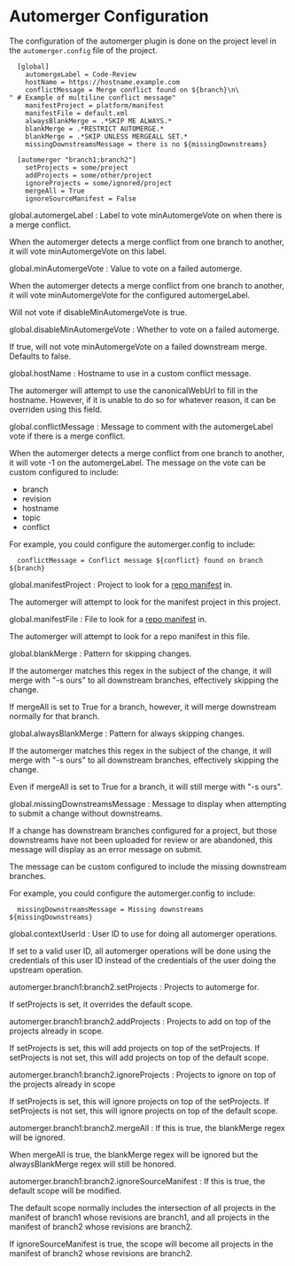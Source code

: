 Automerger Configuration
======================

The configuration of the automerger plugin is done on the project level in
the `automerger.config` file of the project.

```
  [global]
    automergeLabel = Code-Review
    hostName = https://hostname.example.com
    conflictMessage = Merge conflict found on ${branch}\n\
" # Example of multiline conflict message"
    manifestProject = platform/manifest
    manifestFile = default.xml
    alwaysBlankMerge = .*SKIP ME ALWAYS.*
    blankMerge = .*RESTRICT AUTOMERGE.*
    blankMerge = .*SKIP UNLESS MERGEALL SET.*
    missingDownstreamsMessage = there is no ${missingDownstreams}

  [automerger "branch1:branch2"]
    setProjects = some/project
    addProjects = some/other/project
    ignoreProjects = some/ignored/project
    mergeAll = True
    ignoreSourceManifest = False
```

global.automergeLabel
: Label to vote minAutomergeVote on when there is a merge conflict.

  When the automerger detects a merge conflict from one branch to another, it
  will vote minAutomergeVote on this label.

global.minAutomergeVote
: Value to vote on a failed automerge.

  When the automerger detects a merge conflict from one branch to another, it
  will vote minAutomergeVote for the configured automergeLabel.

  Will not vote if disableMinAutomergeVote is true.

global.disableMinAutomergeVote
: Whether to vote on a failed automerge.

  If true, will not vote minAutomergeVote on a failed downstream merge.
  Defaults to false.

global.hostName
: Hostname to use in a custom conflict message.

  The automerger will attempt to use the canonicalWebUrl to fill in the
  hostname. However, if it is unable to do so for whatever reason, it can be
  overriden using this field.

global.conflictMessage
: Message to comment with the automergeLabel vote if there is a merge conflict.

  When the automerger detects a merge conflict from one branch to another, it
  will vote -1 on the automergeLabel. The message on the vote can be custom
  configured to include:

  - branch
  - revision
  - hostname
  - topic
  - conflict

  For example, you could configure the automerger.config to include:

  ```
    conflictMessage = Conflict message ${conflict} found on branch ${branch}
  ```

global.manifestProject
: Project to look for a [repo manifest][1] in.

  The automerger will attempt to look for the manifest project in this project.

global.manifestFile
: File to look for a [repo manifest][1] in.

  The automerger will attempt to look for a repo manifest in this file.

[1]: https://gerrit.googlesource.com/git-repo/

global.blankMerge
: Pattern for skipping changes.

  If the automerger matches this regex in the subject of the change, it will
  merge with "-s ours" to all downstream branches, effectively skipping the
  change.

  If mergeAll is set to True for a branch, however, it will merge downstream
  normally for that branch.

global.alwaysBlankMerge
: Pattern for always skipping changes.

  If the automerger matches this regex in the subject of the change, it will
  merge with "-s ours" to all downstream branches, effectively skipping the
  change.

  Even if mergeAll is set to True for a branch, it will still merge with
  "-s ours".

global.missingDownstreamsMessage
: Message to display when attempting to submit a change without downstreams.

  If a change has downstream branches configured for a project, but those
  downstreams have not been uploaded for review or are abandoned, this message
  will display as an error message on submit.

  The message can be custom configured to include the missing downstream
  branches.

  For example, you could configure the automerger.config to include:

  ```
    missingDownstreamsMessage = Missing downstreams ${missingDownstreams}
  ```

global.contextUserId
: User ID to use for doing all automerger operations.

  If set to a valid user ID, all automerger operations will be done using the
  credentials of this user ID instead of the credentials of the user doing the
  upstream operation.

automerger.branch1:branch2.setProjects
: Projects to automerge for.

  If setProjects is set, it overrides the default scope.

automerger.branch1:branch2.addProjects
: Projects to add on top of the projects already in scope.

  If setProjects is set, this will add projects on top of the setProjects.
  If setProjects is not set, this will add projects on top of the default scope.

automerger.branch1:branch2.ignoreProjects
: Projects to ignore on top of the projects already in scope

  If setProjects is set, this will ignore projects on top of the setProjects.
  If setProjects is not set, this will ignore projects on top of the default
  scope.

automerger.branch1:branch2.mergeAll
: If this is true, the blankMerge regex will be ignored.

  When mergeAll is true, the blankMerge regex will be ignored but the
  alwaysBlankMerge regex will still be honored.

automerger.branch1:branch2.ignoreSourceManifest
: If this is true, the default scope will be modified.

  The default scope normally includes the intersection of all projects in the
  manifest of branch1 whose revisions are branch1, and all projects in the
  manifest of branch2 whose revisions are branch2.

  If ignoreSourceManifest is true, the scope will become all projects in the
  manifest of branch2 whose revisions are branch2.